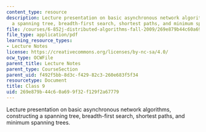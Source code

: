 ```yaml
---
content_type: resource
description: Lecture presentation on basic asynchronous network algorithms, constructing
  a spanning tree, breadth-first search, shortest paths, and minimum spanning trees.
file: /courses/6-852j-distributed-algorithms-fall-2009/269e879b44c60a699f32f129f2a67779_MIT6_852JF09_lec09.pdf
file_type: application/pdf
learning_resource_types:
- Lecture Notes
license: https://creativecommons.org/licenses/by-nc-sa/4.0/
ocw_type: OCWFile
parent_title: Lecture Notes
parent_type: CourseSection
parent_uid: f492f5bb-8d3c-f429-82c3-260e683f5f34
resourcetype: Document
title: Class 9
uid: 269e879b-44c6-0a69-9f32-f129f2a67779
---
```

Lecture presentation on basic asynchronous network algorithms, constructing a spanning tree, breadth-first search, shortest paths, and minimum spanning trees.